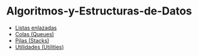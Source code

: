 # Algoritmos-y-Estructuras-de-Datos
- [Listas enlazadas](./docs/Listas_enlazadas.md)
- [Colas (Queues)](./docs/Colas_Queues.md)
- [Pilas (Stacks)](./docs/Pilas_Stacks.md)
- [Utilidades (Utilities)](./docs/Utilidades_Utilities.md)
